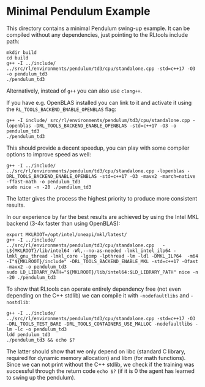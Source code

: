 # Minimal Pendulum Example
This directory contains a minimal Pendulum swing-up example. It can be compiled without any dependencies, just pointing to the RLtools include path:

```
mkdir build
cd build
g++ -I ../include/ ../src/rl/environments/pendulum/td3/cpu/standalone.cpp -std=c++17 -O3 -o pendulum_td3
./pendulum_td3
```

Alternatively, instead of `g++` you can also use `clang++`.

If you have e.g. OpenBLAS installed you can link to it and activate it using the `RL_TOOLS_BACKEND_ENABLE_OPENBLAS` flag:

```
g++ -I include/ src/rl/environments/pendulum/td3/cpu/standalone.cpp -lopenblas -DRL_TOOLS_BACKEND_ENABLE_OPENBLAS -std=c++17 -O3 -o pendulum_td3
./pendulum_td3
```

This should provide a decent speedup, you can play with some compiler options to improve speed as well:
```
g++ -I ../include/ ../src/rl/environments/pendulum/td3/cpu/standalone.cpp -lopenblas -DRL_TOOLS_BACKEND_ENABLE_OPENBLAS -std=c++17 -O3 -mavx2 -march=native -ffast-math -o pendulum_td3
sudo nice -n -20 ./pendulum_td3
```
The latter gives the process the highest priority to produce more consistent results.

In our experience by far the best results are achieved by using the Intel MKL backend (3-4x faster than using OpenBLAS):
```
export MKLROOT=/opt/intel/oneapi/mkl/latest/
g++ -I ../include/ ../src/rl/environments/pendulum/td3/cpu/standalone.cpp   -L${MKLROOT}/lib/intel64 -Wl,--no-as-needed -lmkl_intel_ilp64 -lmkl_gnu_thread -lmkl_core -lgomp -lpthread -lm -ldl -DMKL_ILP64  -m64  -I"${MKLROOT}/include" -DRL_TOOLS_BACKEND_ENABLE_MKL -std=c++17 -Ofast -mavx2 -o pendulum_td3
sudo LD_LIBRARY_PATH="${MKLROOT}/lib/intel64:$LD_LIBRARY_PATH" nice -n -20 ./pendulum_td3
```

To show that RLtools can operate entirely dependency free (not even depending on the C++ stdlib) we can compile it with `-nodefaultlibs` and `-nostdlib`:
```
g++ -I ../include/ ../src/rl/environments/pendulum/td3/cpu/standalone.cpp -std=c++17 -O3 -DRL_TOOLS_TEST_BARE -DRL_TOOLS_CONTAINERS_USE_MALLOC -nodefaultlibs -lm -lc -o pendulum_td3
ldd pendulum_td3
./pendulum_td3 && echo $?
```
The latter should show that we only depend on libc (standard C library, required for dynamic memory allocation) and libm (for math functions). Since we can not print without the C++ stdlib, we check if the training was successful through the return code `echo $?` (if it is 0 the agent has learned to swing up the pendulum).